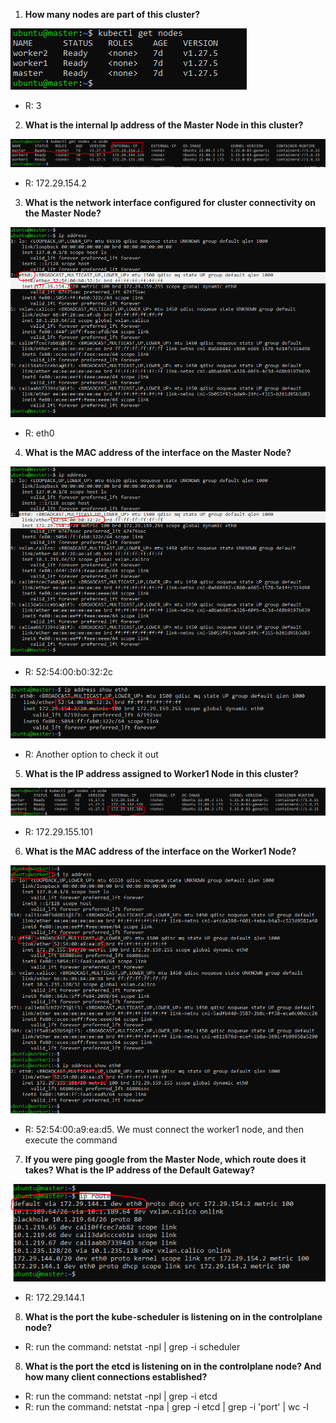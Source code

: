 1. **How many nodes are part of this cluster?**

![Alt Text](/00-images/network/cluster.PNG)
- R: 3

2. **What is the internal Ip address of the Master Node in this cluster?**

![Alt Text](/00-images/network/cluster1.PNG)
- R: 172.29.154.2

3. **What is the network interface configured for cluster connectivity on the Master Node?**

![Alt Text](/00-images/network/cluster2.PNG)
- R: eth0

4. **What is the MAC address of the interface on the Master Node?**

![Alt Text](/00-images/network/cluster3.PNG)
- R: 52:54:00:b0:32:2c

![Alt Text](/00-images/network/cluster4.PNG)
- R: Another option to check it out

5. **What is the  IP address assigned to Worker1 Node in this cluster?**

![Alt Text](/00-images/network/cluster5.PNG)
- R: 172.29.155.101

6. **What is the MAC address of the interface on the Worker1 Node?**

![Alt Text](/00-images/network/cluster6.PNG)
- R: 52:54:00:a9:ea:d5. We must connect the worker1 node, and then execute the command

7. **If you were ping google from the Master Node, which route does it takes? What is the IP address of the Default Gateway?**

![Alt Text](/00-images/network/cluster7.PNG)
- R: 172.29.144.1

8. **What is the port the kube-scheduler is listening on in the controlplane node?**

- R: run the command: netstat -npl | grep -i scheduler

8. **What is the port the etcd is listening on in the controlplane node? And how many client connections established?**

- R: run the command: netstat -npl | grep -i etcd
- R: run the command: netstat -npa | grep -i etcd | grep -i 'port' | wc -l